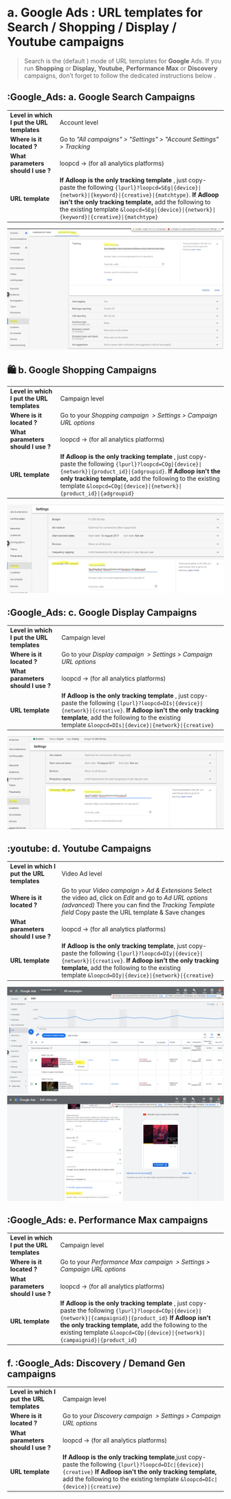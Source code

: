# a. Google Ads : URL templates for Search / Shopping / Display / Youtube campaigns

> Search is the (default ) mode of URL templates for  **Google**  Ads. 
If you run  **Shopping** or  **Display,**  **Youtube,**  **Performance Max**  or  **Discovery** campaigns, don’t forget to follow the dedicated instructions below  .


## :Google_Ads: a. Google Search Campaigns

|||
|-|-|
|**Level in which I put the URL templates**| Account level |
|**Where is it located ?**| Go to  _"All campaigns" > "Settings" > "Account Settings" > Tracking_  |
|**What parameters should I use ?**| loopcd → (for all analytics platforms) | 
|**URL template**| **If Adloop is the only tracking template** , just copy-paste the following `{lpurl}?loopcd=SEg\|{device}\|{network}\|{keyword}\|{creative}\|{matchtype}`. **If Adloop isn't the only tracking template,** add the following to the existing template `&loopcd=SEg\|{device}\|{network}\|{keyword}\|{creative}\|{matchtype}` |

![](.gitbook/image-20220125-174047.png)

## :shopping: b. Google Shopping Campaigns

|||
|-|-|
|**Level in which I put the URL templates**| Campaign level |
|**Where is it located ?**| Go to your _Shopping campaign  > Settings > Campaign URL options_ |
|**What parameters should I use ?**| loopcd → (for all analytics platforms) |
|**URL template**| **If Adloop is the only tracking template** , just copy-paste the following `{lpurl}?loopcd=COg\|{device}\|{network}\|{product_id}\|{adgroupid}`. **If Adloop isn't the only tracking template,**  add the following to the existing template `&loopcd=COg\|{device}\|{network}\|{product_id}\|{adgroupid}` |

![](.gitbook/image-20220125-184320.png)


## :Google_Ads: c. Google Display Campaigns

|||
|-|-|
|**Level in which I put the URL templates**| Campaign level |
|**Where is it located ?**| Go to your _Display campaign  > Settings > Campaign URL options_  |
|**What parameters should I use ?**| loopcd → (for all analytics platforms) |
|**URL template**| **If Adloop is the only tracking template** , just copy-paste the following `{lpurl}?loopcd=DIs\|{device}\|{network}\|{creative}`. **If Adloop isn't the only tracking template**, add the following to the existing template `&loopcd=DIs\|{device}\|{network}\|{creative}` |

![](.gitbook/image-20220125-184523.png)

## :youtube: d. Youtube Campaigns

|||
|-|-|
|**Level in which I put the URL templates**| Video Ad level |
|**Where is it located ?**| Go to your  _Video campaign > Ad & Extensions_ Select the video ad, click on  _Edit_ and go to  _Ad URL options (advanced)_ There you can find the  _Tracking Template field_ Copy paste the URL template & Save changes |
|**What parameters should I use ?**| loopcd → (for all analytics platforms) |
|**URL template**| **If Adloop is the only tracking template**, just copy-paste the following `{lpurl}?loopcd=DIy\|{device}\|{network}\|{creative}`. **If Adloop isn't the only tracking template,** add the following to the existing template `&loopcd=DIy\|{device}\|{network}\|{creative}` |

![](.gitbook/Screenshot_11.png)![](.gitbook/Screenshot_222.png)


## :Google_Ads: e. Performance Max campaigns 

|||
|-|-|
|**Level in which I put the URL templates**| Campaign level |
|**Where is it located ?**| Go to your _Performance Max campaign  > Settings > Campaign URL options_  |
|**What parameters should I use ?**| loopcd → (for all analytics platforms) |
|**URL template**| **If Adloop is the only tracking template** , just copy-paste the following `{lpurl}?loopcd=COp\|{device}\|{network}\|{campaignid}\|{product_id}` **If Adloop isn't the only tracking template,**  add the following to the existing template `&loopcd=COp\|{device}\|{network}\|{campaignid}\|{product_id}` |


##  f. :Google_Ads: Discovery / Demand Gen campaigns 

|||
|-|-|
|**Level in which I put the URL templates**| Campaign level |
|**Where is it located ?**| Go to your _Discovery campaign  > Settings > Campaign URL options_ |
|**What parameters should I use ?**| loopcd → (for all analytics platforms) |
|**URL template**| **If Adloop is the only tracking template**,just copy-paste the following `{lpurl}?loopcd=DIc\|{device}\|{creative}` **If Adloop isn't the only tracking template,** add the following to the existing template `&loopcd=DIc\|{device}\|{creative}` |